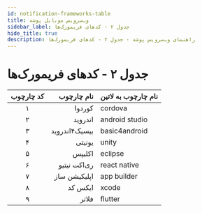 ```yaml
---
id: notification-frameworks-table
title: وب‌سرویس موبایل پوشه
sidebar_label: جدول ۲ - کد‌های فریمورک‌ها
hide_title: true
description: راهنمای وب‌سرویس پوشه - جدول ۲ - کد‌های فریمورک‌ها
---
```


# جدول ۲ - کدهای فریمورک‌ها

|    کد چارچوب    | نام چارچوب    |    نام چارچوب به لاتین      | 
|:----------------:|---------------:|:---------------------------|
|       ۱         |       کوردوا  |         cordova            |
|       ۲         |       اندروید |         android studio     |
|       ۳         |بیسیک۴اندروید  |         basic4android    |
|       ۴         |        یونیتی |         unity              |
|       ۵         |       اکلیپس  |         eclipse            |
|       ۶         |  ری‌اکت نیتیو |         react native       |
|       ۷         | اپلیکیشن ساز  |         app builder        |
|       ۸         |       ایکس کد |         xcode              |
|       ۹         |       فلاتر |         flutter              |
